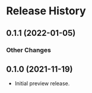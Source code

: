 # Release History

## 0.1.1 (2022-01-05)
### Other Changes


## 0.1.0 (2021-11-19)

- Initial preview release.
